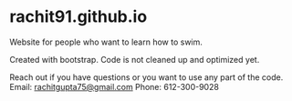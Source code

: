 # rachit91.github.io
Website for people who want to learn how to swim.

Created with bootstrap. Code is not cleaned up and optimized yet. 

Reach out if you have questions or you want to use any part of the code.
Email: rachitgupta75@gmail.com
Phone: 612-300-9028
